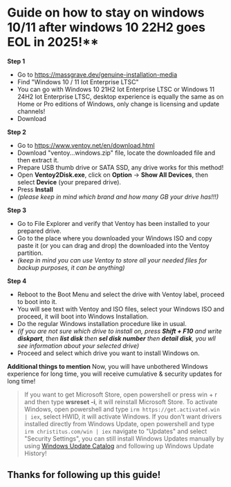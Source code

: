 
# Guide on how to stay on windows 10/11 after windows 10 22H2 goes EOL in 2025!**

**Step 1**

- Go to https://massgrave.dev/genuine-installation-media
- Find "Windows 10 / 11 Iot Enterprise LTSC"
- You can go with Windows 10 21H2 Iot Enterprise LTSC or Windows 11 24H2 Iot Enterprise LTSC, desktop experience is equally the same as on Home or Pro editions of Windows, only change is licensing and update channels!
- Download

**Step 2**
- Go to https://www.ventoy.net/en/download.html
- Download "ventoy...windows.zip" file, locate the downloaded file and then extract it.
- Prepare USB thumb drive or SATA SSD, any drive works for this method!
- Open **Ventoy2Disk.exe**, click on **Option** -> **Show All Devices**, then select **Device** (your prepared drive).
- Press **Install**
- _(please keep in mind which brand and how many GB your drive has!!!)_

**Step 3**
- Go to File Explorer and verify that Ventoy has been installed to your prepared drive.
- Go to the place where you downloaded your Windows ISO and copy paste it (or you can drag and drop) the downloaded into the Ventoy partition.
- _(keep in mind you can use Ventoy to store all your needed files for backup purposes, it can be anything)_

**Step 4**
- Reboot to the Boot Menu and select the drive with Ventoy label, proceed to boot into it.
- You will see text with Ventoy and ISO files, select your Windows ISO and proceed, it will boot into Windows Installation.
- Do the regular Windows installation procedure like in usual.
- _(if you are not sure which drive to install on, press **Shift + F10** and write **diskpart**, then **list disk** then **sel disk number** then **detail disk**, you wll see information about your selected drive)_
- Proceed and select which drive you want to install Windows on.

**Additional things to mention**
Now, you will have unbothered Windows experience for long time, you will receive cumulative & security updates for long time!
> If you want to get Microsoft Store, open powershell or press win + r and then type **wsreset -i**, it will reinstall Microsoft Store.
> To activate Windows, open powershell and type `irm https://get.activated.win | iex`, select HWID, it will activate Windows.
> If you don't want drivers installed directly from Windows Update, open powershell and type `irm christitus.com/win | iex` navigate to "Updates" and select "Security Settings", you can still install Windows Updates manually by using [Windows Update Catalog](https://www.catalog.update.microsoft.com/Home.aspx) and following up Windows Update History!

## Thanks for following up this guide!
